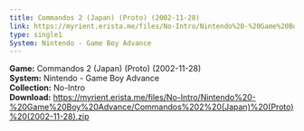```yaml
---
title: Commandos 2 (Japan) (Proto) (2002-11-28)
link: https://myrient.erista.me/files/No-Intro/Nintendo%20-%20Game%20Boy%20Advance/Commandos%202%20(Japan)%20(Proto)%20(2002-11-28).zip
type: single1
System: Nintendo - Game Boy Advance
---
```

<b>Game:</b> Commandos 2 (Japan) (Proto) (2002-11-28)<br>
<b>System:</b> Nintendo - Game Boy Advance<br>
<b>Collection:</b> No-Intro<br>
<b>Download:</b> https://myrient.erista.me/files/No-Intro/Nintendo%20-%20Game%20Boy%20Advance/Commandos%202%20(Japan)%20(Proto)%20(2002-11-28).zip